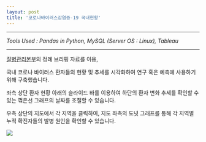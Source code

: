 ```yaml
---
layout: post
title: '코로나바이러스감염증-19 국내현황'   
---
```

   
* * *
*Tools Used : Pandas in Python, MySQL (Server OS : Linux), Tableau*   

* * *   
   
[질병관리본부](http://www.cdc.go.kr/cdc)의 정례 브리핑 자료를 이용,   
   
국내 코로나 바이러스 환자들의 현황 및 추세를 시각화하여 연구 혹은 예측에 사용하기 위해 구축했습니다.   
   
좌측 상단 환자 현황 아래의 슬라이드 바를 이용하여 하단의 환자 변화 추세를 확인할 수 있는 꺾은선 그래프의 날짜를 조절할 수 있습니다.   
   
우측 상단의 지도에서 각 지역을 클릭하여, 지도 좌측의 도넛 그래프를 통해 각 지역별 누적 확진자들의 발병 원인을 확인할 수 있습니다.   
   
   

<div class='tableauPlaceholder' id='viz1586863558439' style='position: relative'>
	<noscript>
		<a href='https:&#47;&#47;vanillapapaya.github.io&#47;projects&#47;covid.html'>
			<img alt=' ' src='https:&#47;&#47;public.tableau.com&#47;static&#47;images&#47;FG&#47;FGHD29RZM&#47;1_rss.png' style='border: none' />
		</a>
	</noscript>
	<object class='tableauViz'  style='display:none;'>
		<param name='host_url' value='https%3A%2F%2Fpublic.tableau.com%2F' />
		<param name='embed_code_version' value='3' />
		<param name='path' value='views&#47;Covid_15867810301970&#47;sheet8?:embed=y&amp;:toolbar=no&amp;:embed_code_version=3&amp;:loadOrderID=0&amp;:display_count=yes' />
		<param name='toolbar' value='no' />
		<param name='static_image' value='https:&#47;&#47;public.tableau.com&#47;static&#47;images&#47;FG&#47;FGHD29RZM&#47;1.png' />
		<param name='animate_transition' value='yes' /><param name='display_static_image' value='yes' />
		<param name='display_spinner' value='yes' />
		<param name='display_overlay' value='yes' />
		<param name='display_count' value='yes' />
	</object>
</div>
<script type='text/javascript'>
	var divElement = document.getElementById('viz1586863558439');
	var vizElement = divElement.getElementsByTagName('object')[0];
	if ( divElement.offsetWidth > 800 )
		{ vizElement.style.width='1100px';vizElement.style.height='800px';}
	else if ( divElement.offsetWidth > 500 )
		{ vizElement.style.width='1100px';vizElement.style.height='800px';}
	else
		{ vizElement.style.width='95%';vizElement.style.height='1800px';}
	var scriptElement = document.createElement('script');
	scriptElement.src = 'https://public.tableau.com/javascripts/api/viz_v1.js';
	vizElement.parentNode.insertBefore(scriptElement, vizElement);
</script>